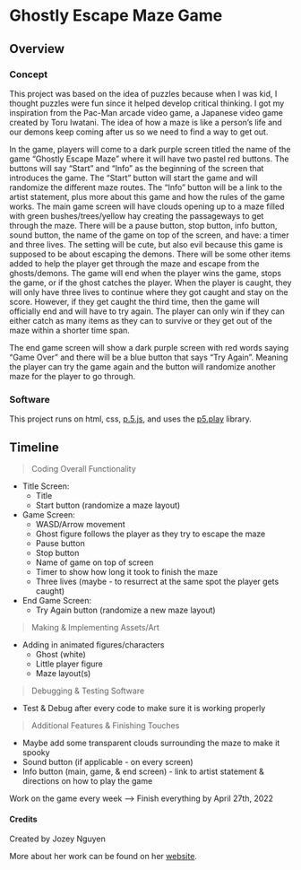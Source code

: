 # Ghostly Escape Maze Game #

## Overview ##

### Concept ###
This project was based on the idea of puzzles because when I was kid, I thought puzzles were fun since it helped develop critical thinking. I got my inspiration from the Pac-Man arcade video game, a Japanese video game created by Toru Iwatani. The idea of how a maze is like a person’s life and our demons keep coming after us so we need to find a way to get out.

In the game, players will come to a dark purple screen titled the name of the game “Ghostly Escape Maze” where it will have two pastel red buttons. The buttons will say “Start” and “Info” as the beginning of the screen that introduces the game. The “Start” button will start the game and will randomize the different maze routes. The “Info” button will be a link to the artist statement, plus more about this game and how the rules of the game works.
The main game screen will have clouds opening up to a maze filled with green bushes/trees/yellow hay creating the passageways to get through the maze. There will be a pause button, stop button, info button, sound button, the name of the game on top of the screen, and have: a timer and three lives. The setting will be cute, but also evil because this game is supposed to be about escaping the demons. There will be some other items added to help the player get through the maze and escape from the ghosts/demons. The game will end when the player wins the game, stops the game, or if the ghost catches the player. When the player is caught, they will only have three lives to continue where they got caught and stay on the score. However, if they get caught the third time, then the game will officially end and will have to try again. The player can only win if they can either catch as many items as they can to survive or they get out of the maze within a shorter time span.

The end game screen will show a dark purple screen with red words saying “Game Over” and there will be a blue button that says “Try Again”. Meaning the player can try the game again and the button will randomize another maze for the player to go through.


### Software ###
This project runs on html, css, [p.5.js](https://p5js.org/), and uses the [p5.play](http://molleindustria.github.io/p5.play/) library.

## Timeline ##
> Coding Overall Functionality
  - Title Screen:
    - Title
    - Start button (randomize a maze layout)
  - Game Screen:
    -  WASD/Arrow movement
    - Ghost figure follows the player as they try to escape the maze
    - Pause button
    - Stop button
    - Name of game on top of screen
    - Timer to show how long it took to finish the maze
    - Three lives (maybe - to resurrect at the same spot the player gets caught)
  - End Game Screen:
    - Try Again button (randomize a new maze layout)
> Making & Implementing Assets/Art
  - Adding in animated figures/characters
    - Ghost (white)
    - Little player figure
    - Maze layout(s)
> Debugging & Testing Software
  - Test & Debug after every code to make sure it is working properly
> Additional Features & Finishing Touches
  - Maybe add some transparent clouds surrounding the maze to make it spooky
  - Sound button (if applicable - on every screen)
  - Info button (main, game, & end screen) - link to artist statement & directions on how to play the game

Work on the game every week -->
Finish everything by April 27th, 2022

#### Credits ####
Created by Jozey Nguyen

More about her work can be found on her [website](https://joko28.github.io/portfolio/index.html).
